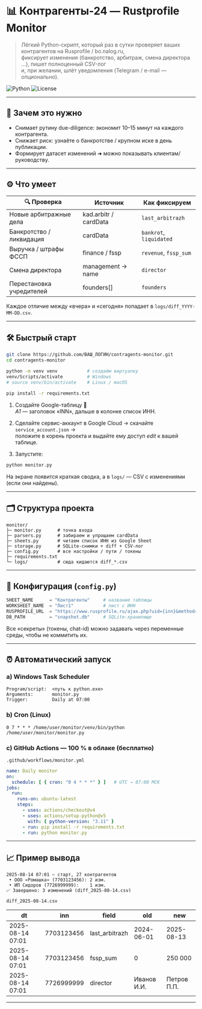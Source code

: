 # 📊 Контрагенты-24 — Rustprofile Monitor  

> Лёгкий Python-скрипт, который раз в сутки проверяет ваших контрагентов на Rusprofile / bo.nalog.ru,  
> фиксирует изменения (банкротство, арбитраж, смена директора …), пишет полноценный CSV-лог  
> и, при желании, шлёт уведомления (Telegram / e-mail — опционально).

![Python](https://img.shields.io/badge/Python-3.9%2B-blue?logo=python)
![License](https://img.shields.io/badge/License-MIT-green)

---

## 🚀 Зачем это нужно

* Снимает рутину due-diligence: экономит 10–15 минут на каждого контрагента.  
* Снижает риск: узнаёте о банкротстве / крупном иске в день публикации.  
* Формирует датасет изменений ➜ можно показывать клиентам/руководству.  

---

## ⚙️ Что умеет

| 🔍 Проверка | Источник | Как фиксируем |
|-------------|----------|--------------|
| Новые арбитражные дела | kad.arbitr / cardData | `last_arbitrazh` |
| Банкротство / ликвидация | cardData | `bankrot`, `liquidated` |
| Выручка / штрафы ФССП | finance / fssp | `revenue`, `fssp_sum` |
| Смена директора | management → name | `director` |
| Перестановка учредителей | founders[] | `founders` |

Каждое отличие между «вчера» и «сегодня» попадает в `logs/diff_YYYY-MM-DD.csv`.

---

## 🛠️ Быстрый старт

```bash
git clone https://github.com/ВАШ_ЛОГИН/contragents-monitor.git
cd contragents-monitor

python -m venv venv           # создаём виртуалку
venv/Scripts/activate         # Windows
# source venv/bin/activate    # Linux / macOS

pip install -r requirements.txt
```

1. Создайте Google-таблицу 📄  
   *A1* — заголовок «INN», дальше в колонке список ИНН.

2. Cделайте сервис-аккаунт в Google Cloud → скачайте `service_account.json` →  
   положите в корень проекта и выдайте ему доступ *edit* к вашей таблице.

3. Запустите:

```bash
python monitor.py
```

На экране появится краткая сводка, а в `logs/` — CSV с изменениями (если они найдены).  

---

## 🗂️ Структура проекта

```
monitor/
├─ monitor.py      # точка входа
├─ parsers.py      # забираем и упрощаем cardData
├─ sheets.py       # читаем список ИНН из Google Sheet
├─ storage.py      # SQLite-снимки + diff + CSV-лог
├─ config.py       # все настройки / пути / токены
├─ requirements.txt
└─ logs/           # сюда кидаются diff_*.csv
```

---

## 🔧 Конфигурация (`config.py`)

```python
SHEET_NAME      = "Контрагенты"     # название таблицы
WORKSHEET_NAME  = "Лист1"           # лист c ИНН
RUSPROFILE_URL  = "https://www.rusprofile.ru/ajax.php?uid={inn}&method=card"
DB_PATH         = "snapshot.db"     # SQLite-хранилище
```

Все «секреты» (токены, chat-id) можно задавать через переменные среды, чтобы не коммитить их.

---

## ⏰ Автоматический запуск

### a) Windows Task Scheduler  
```
Program/script:  <путь к python.exe>
Arguments:       monitor.py
Trigger:         Daily at 07:00
```

### b) Cron (Linux)
```cron
0 7 * * * /home/user/monitor/venv/bin/python /home/user/monitor/monitor.py
```

### c) GitHub Actions — 100 % в облаке (бесплатно)

`.github/workflows/monitor.yml`
```yaml
name: Daily monitor
on:
  schedule: [ { cron: "0 4 * * *" } ]   # UTC → 07:00 МСК
jobs:
  run:
    runs-on: ubuntu-latest
    steps:
      - uses: actions/checkout@v4
      - uses: actions/setup-python@v5
        with: { python-version: "3.11" }
      - run: pip install -r requirements.txt
      - run: python monitor.py
```

---

## 📈 Пример вывода

```
2025-08-14 07:01 — старт, 27 контрагентов
 • ООО «Ромашка» (7703123456): 2 изм.
 • ИП Сидоров (7726999999):    1 изм.
✅ Завершено: 3 изменений (diff_2025-08-14.csv)
```

`diff_2025-08-14.csv`

| dt | inn | field | old | new |
|----|-----|-------|-----|-----|
| 2025-08-14 07:01 | 7703123456 | last_arbitrazh | 2024-06-01 | 2025-08-13 |
| 2025-08-14 07:01 | 7703123456 | fssp_sum       | 0          | 250 000 |
| 2025-08-14 07:01 | 7726999999 | director       | Иванов И.И. | Петров П.П. |

---

